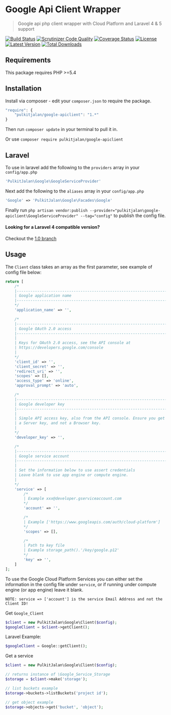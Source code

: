 Google Api Client Wrapper
=========

> Google api php client wrapper with Cloud Platform and Laravel 4 & 5 support

[![Build Status](http://img.shields.io/travis/pulkitjalan/google-apiclient.svg?style=flat-square)](https://travis-ci.org/pulkitjalan/google-apiclient)
[![Scrutinizer Code Quality](http://img.shields.io/scrutinizer/g/pulkitjalan/google-apiclient/master.svg?style=flat-square)](https://scrutinizer-ci.com/g/pulkitjalan/google-apiclient/)
[![Coverage Status](https://img.shields.io/scrutinizer/coverage/g/pulkitjalan/google-apiclient/master.svg?style=flat-square)](https://scrutinizer-ci.com/g/pulkitjalan/google-apiclient/code-structure/master)
[![License](http://img.shields.io/badge/license-MIT-brightgreen.svg?style=flat-square)](http://www.opensource.org/licenses/MIT)
[![Latest Version](http://img.shields.io/packagist/v/pulkitjalan/google-apiclient.svg?style=flat-square)](https://packagist.org/packages/pulkitjalan/google-apiclient)
[![Total Downloads](https://img.shields.io/packagist/dt/pulkitjalan/google-apiclient.svg?style=flat-square)](https://packagist.org/packages/pulkitjalan/google-apiclient)

## Requirements

This package requires PHP >=5.4

## Installation

Install via composer - edit your `composer.json` to require the package.

```js
"require": {
    "pulkitjalan/google-apiclient": "1.*"
}
```

Then run `composer update` in your terminal to pull it in.

Or use `composer require pulkitjalan/google-apiclient`

## Laravel

To use in laravel add the following to the `providers` array in your `config/app.php`

```php
'PulkitJalan\Google\GoogleServiceProvider'
```

Next add the following to the `aliases` array in your `config/app.php`

```php
'Google' => 'PulkitJalan\Google\Facades\Google'
```

Finally run `php artisan vendor:publish --provider="pulkitjalan\google-apiclient\GoogleServiceProvider" --tag="config"` to publish the config file.

#### Looking for a Laravel 4 compatible version?

Checkout the [1.0 branch](https://github.com/pulkitjalan/google-apiclient/tree/1.0)

## Usage

The `Client` class takes an array as the first parameter, see example of config file below:

```php
return [
    /*
    |----------------------------------------------------------------------------
    | Google application name
    |----------------------------------------------------------------------------
    */
    'application_name' => '',

    /*
    |----------------------------------------------------------------------------
    | Google OAuth 2.0 access
    |----------------------------------------------------------------------------
    |
    | Keys for OAuth 2.0 access, see the API console at
    | https://developers.google.com/console
    |
    */
    'client_id' => '',
    'client_secret' => '',
    'redirect_uri' => '',
    'scopes' => [],
    'access_type' => 'online',
    'approval_prompt' => 'auto',

    /*
    |----------------------------------------------------------------------------
    | Google developer key
    |----------------------------------------------------------------------------
    |
    | Simple API access key, also from the API console. Ensure you get
    | a Server key, and not a Browser key.
    |
    */
    'developer_key' => '',

    /*
    |----------------------------------------------------------------------------
    | Google service account
    |----------------------------------------------------------------------------
    |
    | Set the information below to use assert credentials
    | Leave blank to use app engine or compute engine.
    |
    */
    'service' => [
        /*
        | Example xxx@developer.gserviceaccount.com
        */
        'account' => '',

        /*
        | Example ['https://www.googleapis.com/auth/cloud-platform']
        */
        'scopes' => [],

        /*
        | Path to key file
        | Example storage_path().'/key/google.p12'
        */
        'key' => '',
    ]
];
```

To use the Google Cloud Platform Services you can either set the information in the config file under `service`, or if running under compute engine (or app engine) leave it blank.

`NOTE: service => ['account'] is the service Email Address and not the Client ID!`

Get `Google_Client`
```php
$client = new PulkitJalan\Google\Client($config);
$googleClient = $client->getClient();
```

Laravel Example:
```php
$googleClient = Google::getClient();
```

Get a service
```php
$client = new PulkitJalan\Google\Client($config);

// returns instance of \Google_Service_Storage
$storage = $client->make('storage');

// list buckets example
$storage->buckets->listBuckets('project id');

// get object example
$storage->objects->get('bucket', 'object');
```
